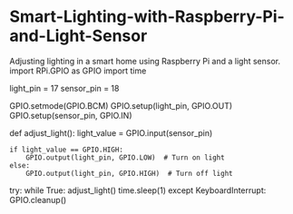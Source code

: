 # Smart-Lighting-with-Raspberry-Pi-and-Light-Sensor
Adjusting lighting in a smart home using Raspberry Pi and a light sensor.
import RPi.GPIO as GPIO
import time

light_pin = 17
sensor_pin = 18

GPIO.setmode(GPIO.BCM)
GPIO.setup(light_pin, GPIO.OUT)
GPIO.setup(sensor_pin, GPIO.IN)

def adjust_light():
    light_value = GPIO.input(sensor_pin)

    if light_value == GPIO.HIGH:
        GPIO.output(light_pin, GPIO.LOW)  # Turn on light
    else:
        GPIO.output(light_pin, GPIO.HIGH)  # Turn off light

try:
    while True:
        adjust_light()
        time.sleep(1)
except KeyboardInterrupt:
    GPIO.cleanup()
